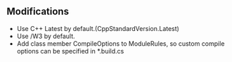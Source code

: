 ## Modifications
- Use C++ Latest by default.(CppStandardVersion.Latest)
- Use /W3 by default.
- Add class member CompileOptions to ModuleRules, so custom compile options can be specified in *.build.cs